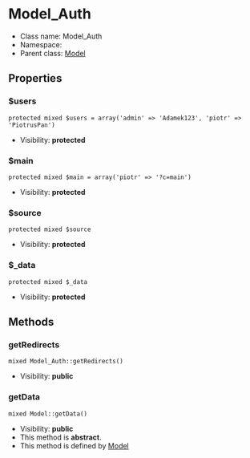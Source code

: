 Model_Auth
===============






* Class name: Model_Auth
* Namespace: 
* Parent class: [Model](Model.md)





Properties
----------


### $users

    protected mixed $users = array('admin' => 'Adamek123', 'piotr' => 'PiotrusPan')





* Visibility: **protected**


### $main

    protected mixed $main = array('piotr' => '?c=main')





* Visibility: **protected**


### $source

    protected mixed $source





* Visibility: **protected**


### $_data

    protected mixed $_data





* Visibility: **protected**


Methods
-------


### getRedirects

    mixed Model_Auth::getRedirects()





* Visibility: **public**




### getData

    mixed Model::getData()





* Visibility: **public**
* This method is **abstract**.
* This method is defined by [Model](Model.md)



